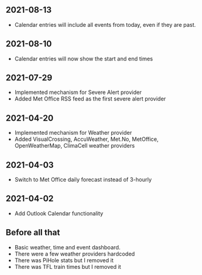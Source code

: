 ## 2021-08-13

* Calendar entries will include all events from today, even if they are past.   

## 2021-08-10

* Calendar entries will now show the start and end times

## 2021-07-29

* Implemented mechanism for Severe Alert provider
* Added Met Office RSS feed as the first severe alert provider

## 2021-04-20

* Implemented mechanism for Weather provider
* Added VisualCrossing, AccuWeather, Met.No, MetOffice, OpenWeatherMap, ClimaCell weather providers

## 2021-04-03

* Switch to Met Office daily forecast instead of 3-hourly

## 2021-04-02

* Add Outlook Calendar functionality

## Before all that

* Basic weather, time and event dashboard.  
* There were a few weather providers hardcoded
* There was PiHole stats but I removed it
* There was TFL train times but I removed it
